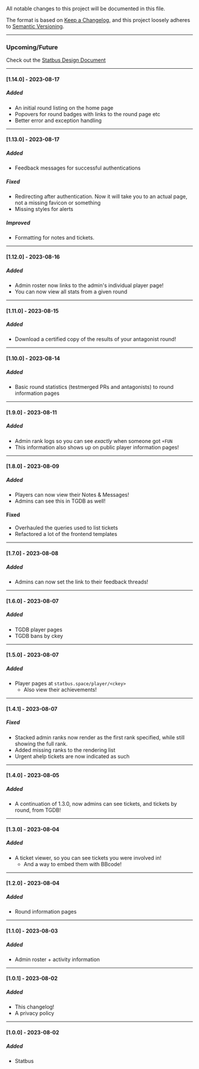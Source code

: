 
All notable changes to this project will be documented in this file.

The format is based on [Keep a Changelog](https://keepachangelog.com/en/1.0.0/),
and this project loosely adheres to [Semantic Versioning](https://semver.org/spec/v2.0.0.html).

---

### Upcoming/Future
Check out the [Statbus Design Document](https://hackmd.io/@nfreader/SJRqy-rU3)

---

#### [1.14.0] - 2023-08-17

##### Added 
- An initial round listing on the home page
- Popovers for round badges with links to the round page etc
- Better error and exception handling
---

#### [1.13.0] - 2023-08-17

##### Added 
- Feedback messages for successful authentications

##### Fixed
- Redirecting after authentication. Now it will take you to an actual page, not a missing favicon or something
- Missing styles for alerts

##### Improved
- Formatting for notes and tickets.

---

#### [1.12.0] - 2023-08-16

##### Added
- Admin roster now links to the admin's individual player page!
- You can now view all stats from a given round

---

#### [1.11.0] - 2023-08-15

##### Added
- Download a certified copy of the results of your antagonist round! 

---

#### [1.10.0] - 2023-08-14

##### Added
- Basic round statistics (testmerged PRs and antagonists) to round information pages

---

#### [1.9.0] - 2023-08-11

##### Added
- Admin rank logs so you can see _exactly_ when someone got `+FUN`
- This information also shows up on public player information pages!

---

#### [1.8.0] - 2023-08-09

##### Added
- Players can now view their Notes & Messages! 
- Admins can see this in TGDB as well! 

#### Fixed
- Overhauled the queries used to list tickets
- Refactored a lot of the frontend templates

---

#### [1.7.0] - 2023-08-08

##### Added
- Admins can now set the link to their feedback threads!

---

#### [1.6.0] - 2023-08-07

##### Added
- TGDB player pages
- TGDB bans by ckey

---

#### [1.5.0] - 2023-08-07

##### Added
- Player pages at `statbus.space/player/<ckey>`
    - Also view their achievements!

---

#### [1.4.1] - 2023-08-07

##### Fixed
- Stacked admin ranks now render as the first rank specified, while still showing the full rank.
- Added missing ranks to the rendering list
- Urgent ahelp tickets are now indicated as such

---

#### [1.4.0] - 2023-08-05

##### Added
- A continuation of 1.3.0, now admins can see tickets, and tickets by round, from TGDB!

---

#### [1.3.0] - 2023-08-04

##### Added
- A ticket viewer, so you can see tickets you were involved in! 
    - And a way to embed them with BBcode!

---

#### [1.2.0] - 2023-08-04

##### Added
- Round information pages

---

#### [1.1.0] - 2023-08-03

##### Added
- Admin roster + activity information

---

#### [1.0.1] - 2023-08-02


##### Added
- This changelog!
- A privacy policy

---

#### [1.0.0] - 2023-08-02

##### Added
- Statbus
